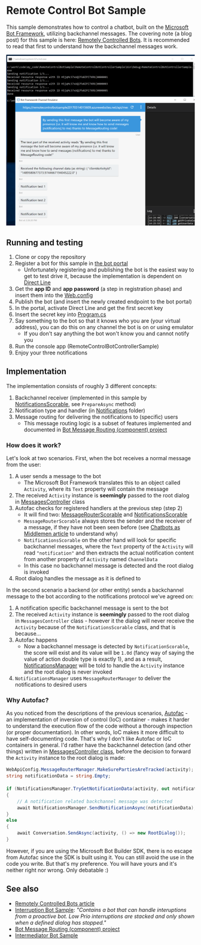 # Remote Control Bot Sample #

This sample demonstrates how to control a chatbot, built on the
[Microsoft Bot Framework](https://dev.botframework.com/), utilizing backchannel
messages. The covering note (a blog post) for this sample is here:
[Remotely Controlled Bots](http://tomipaananen.azurewebsites.net/?p=2231).
It is recommended to read that first to understand how the backchannel messages
work.

![Sample in action](Documentation/Screenshot.png?raw=true)

## Running and testing ##

1. Clone or copy the repository
2. Register a bot for this sample in [the bot portal](https://dev.botframework.com/)
   * Unfortunately registering and publishing the bot is the easiest way to get
     to test drive it, because the implementation is dependent on
     [Direct Line](https://docs.botframework.com/en-us/restapi/directline3/)
3. Get the **app ID** and **app password** (a step in registration phase) and
   insert them into the [Web.config](RemoteControlBotSample/Web.config)
4. Publish the bot (and insert the newly created endpoint to the bot portal)
5. In the portal, activate Direct Line and get the first secret key
6. Insert the secret key into [Program.cs](RemoteControlBotControllerSample/Program.cs)
7. Say something to the bot so that it knows who you are (your virtual address),
   you can do this on any channel the bot is on or using emulator
   * If you don't say anything the bot won't know you and cannot notify you
8. Run the console app (RemoteControlBotControllerSample)
9. Enjoy your three notifications

## Implementation ##

The implementation consists of roughly 3 different concepts:

1. Backchannel receiver (implemented in this sample by
   [NotificationsScorable](RemoteControlBotSample/Notifications/NotificationsScorable.cs),
   see `PrepareAsync` method)
2. Notification type and handler (in [Notifications](RemoteControlBotSample/Notifications) folder)
3. Message routing for delivering the notifications to (specific) users
   * This message routing logic is a subset of features implemented and documented
     in [Bot Message Routing (component) project](https://github.com/tompaana/bot-message-routing)

### How does it work? ###

Let's look at two scenarios. First, when the bot receives a normal message from
the user:

1. A user sends a message to the bot
   * The Microsoft Bot Framework translates this to an object called `Activity`,
     where its `Text` property will contain the message
2. The received `Activity` instance  is **seemingly** passed to the root dialog in
   [MessagesController](RemoteControlBotSample/Controllers/MessagesController.cs)
   class
3. Autofac checks for registered handlers at the previous step (step 2)
   * It will find two: [MessageRouterScorable](RemoteControlBotSample/MessageRouting/MessageRouterScorable.cs)
     and [NotificationsScorable](RemoteControlBotSample/Notifications/NotificationsScorable.cs)
   * `MessageRouterScorable` always stores the sender and the receiver of a
     message, if they have not been seen before (see
     [Chatbots as Middlemen article](http://tomipaananen.azurewebsites.net/?p=1851)
     to understand why)
   * `NotificationsScorable` on the other hand will look for specific
     backchannel messages, where the `Text` property of the `Activity` will read
     `"notification"` and then extracts the actual notification content from
     another property of `Activity` named `ChannelData`
   * In this case no backchannel message is detected and the root dialog is
     invoked
4. Root dialog handles the message as it is defined to

In the second scenario a backend (or other entity) sends a backchannel message
to the bot according to the notifications protocol we've agreed on:

1. A notification specific backchannel message is sent to the bot
2. The received `Activity` instance  is **seemingly** passed to the root dialog
   in `MessagesController` class - however it the dialog will never receive the
   `Activity` because of the `NotificationsScorable` class, and that is because...
3. Autofac happens
   * Now a backchannel message is detected by `NotificationScorable`, the score
     will exist and its value will be `1.0d` (fancy way of saying the value of
     action double type is exactly 1), and as a result,
     [NotificationsManager](RemoteControlBotSample/Notifications/NotificationsManager.cs)
     will be told to handle the `Activity` instance and the root dialog is never
     invoked
4. `NotificationsManager` uses `MessageRouterManager` to deliver the
   notifications to desired users

### Why Autofac? ###

As you noticed from the descriptions of the previous scenarios,
[Autofac](https://autofac.org/) - an implementation of inversion of control
(IoC) container - makes it harder to understand the execution flow of the code
without a thorough inspection (or proper documentation). In other words, IoC
makes it more difficult to have self-documenting code. That's why I don't like
Autofac or IoC containers in general. I'd rather have the backchannel detection
(and other things) written in
[MessagesController class](/RemoteControlBotSample/Controllers/MessagesController.cs),
before the decision to forward the `Activity` instance to the root dialog is made:

```cs
WebApiConfig.MessageRouterManager.MakeSurePartiesAreTracked(activity);
string notificationData = string.Empty;

if (NotificationsManager.TryGetNotificationData(activity, out notificationData))
{
    // A notification related backchannel message was detected
    await NotificationsManager.SendNotificationAsync(notificationData);
}
else
{
    await Conversation.SendAsync(activity, () => new RootDialog());
}
```

However, if you are using the Microsoft Bot Builder SDK, there is no escape from
Autofac since the SDK is built using it. You can still avoid the use in the code
you write. But that's my preference. You will have yours and it's neither right
nor wrong. Only debatable :)

## See also ##

* [Remotely Controlled Bots article](http://tomipaananen.azurewebsites.net/?p=2231)
* [Interruption Bot Sample](https://github.com/svandenhoven/Bots/tree/master/BotNotificationInteruptions): *"Contains a bot that can handle interuptions from a proactive bot. Low Prio interruptions are stacked and only shown when a defined dialog has stopped."*
* [Bot Message Routing (component) project](https://github.com/tompaana/bot-message-routing)
* [Intermediator Bot Sample](https://github.com/tompaana/intermediator-bot-sample)
